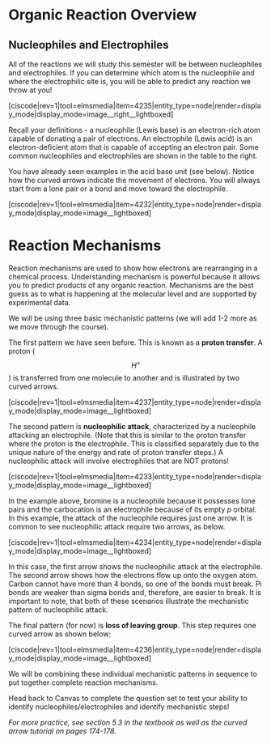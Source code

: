 # Organic Reaction Overview

## Nucleophiles and Electrophiles

All of the reactions we will study this semester will be between nucleophiles and electrophiles. If you can determine which atom is the nucleophile and where the electrophilic site is, you will be able to predict any reaction we throw at you!

[ciscode|rev=1|tool=elmsmedia|item=4235|entity_type=node|render=display_mode|display_mode=image__right__lightboxed]

Recall your definitions - a nucleophile (Lewis base) is an electron-rich atom capable of donating a pair of electrons. An electrophile (Lewis acid) is an electron-deficient atom that is capable of accepting an electron pair. Some common nucleophiles and electrophiles are shown in the table to the right.


You have already seen examples in the acid base unit (see below). Notice how the curved arrows indicate the movement of electrons. You will always start from a lone pair or a bond and move toward the electrophile.

[ciscode|rev=1|tool=elmsmedia|item=4232|entity_type=node|render=display_mode|display_mode=image__lightboxed]

# Reaction Mechanisms

Reaction mechanisms are used to show how electrons are rearranging in a chemical process. Understanding mechanism is powerful because it allows you to predict products of any organic reaction.  Mechanisms are the best guess as to what is happening at the molecular level and are supported by experimental data.

We will be using three basic mechanistic patterns (we will add 1-2 more as we move through the course). 

The first pattern we have seen before. This is known as a **proton transfer**. A proton ($$H^+$$) is transferred from one molecule to another and is illustrated by two curved arrows.

[ciscode|rev=1|tool=elmsmedia|item=4237|entity_type=node|render=display_mode|display_mode=image__lightboxed]

The second pattern is **nucleophilic attack**, characterized by a nucleophile attacking an electrophile.  (Note that this is similar to the proton transfer where the proton is the electrophile.  This is classified separately due to the unique nature of the energy and rate of proton transfer steps.)  A nucleophilic attack will involve electrophiles that are NOT protons! 

[ciscode|rev=1|tool=elmsmedia|item=4233|entity_type=node|render=display_mode|display_mode=image__lightboxed]

In the example above, bromine is a nucleophile because it possesses lone pairs and the carbocation is an electrophile because of its empty _p_ orbital. In this example, the attack of the nucleophile requires just one arrow. It is common to see nucleophilic attack require two arrows, as below.

[ciscode|rev=1|tool=elmsmedia|item=4234|entity_type=node|render=display_mode|display_mode=image__lightboxed]

In this case, the first arrow shows the nucleophilic attack at the electrophile. The second arrow shows how the electrons flow up onto the oxygen atom. Carbon cannot have more than 4 bonds, so one of the bonds must break. Pi bonds are weaker than sigma bonds and, therefore, are easier to break. It is important to note, that both of these scenarios illustrate the mechanistic pattern of nucleophilic attack.

The final pattern (for now) is **loss of leaving group**. This step requires one curved arrow as shown below:

[ciscode|rev=1|tool=elmsmedia|item=4236|entity_type=node|render=display_mode|display_mode=image__lightboxed]

We will be combining these individual mechanistic patterns in sequence to put together complete reaction mechanisms.  

Head back to Canvas to complete the question set to test your ability to identify nucleophiles/electrophiles and identify mechanistic steps!

_For more practice, see section 5.3 in the textbook as well as the curved arrow tutorial on pages 174-178._

